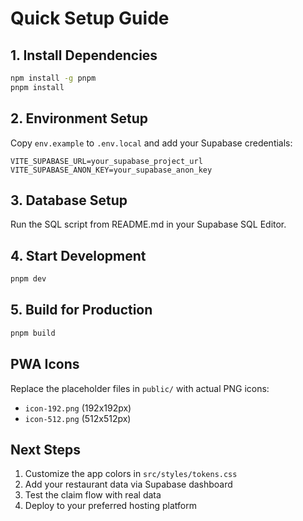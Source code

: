 # Quick Setup Guide

## 1. Install Dependencies
```bash
npm install -g pnpm
pnpm install
```

## 2. Environment Setup
Copy `env.example` to `.env.local` and add your Supabase credentials:
```
VITE_SUPABASE_URL=your_supabase_project_url
VITE_SUPABASE_ANON_KEY=your_supabase_anon_key
```

## 3. Database Setup
Run the SQL script from README.md in your Supabase SQL Editor.

## 4. Start Development
```bash
pnpm dev
```

## 5. Build for Production
```bash
pnpm build
```

## PWA Icons
Replace the placeholder files in `public/` with actual PNG icons:
- `icon-192.png` (192x192px)
- `icon-512.png` (512x512px)

## Next Steps
1. Customize the app colors in `src/styles/tokens.css`
2. Add your restaurant data via Supabase dashboard
3. Test the claim flow with real data
4. Deploy to your preferred hosting platform


























